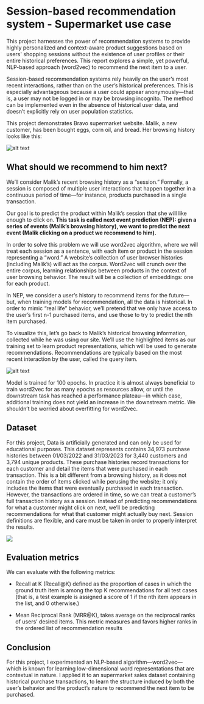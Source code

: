 # Session-based recommendation system - Supermarket use case

This project harnesses the power of recommendation systems to provide highly personalized and context-aware product suggestions based on users' shopping sessions without the existence of user profiles or their entire historical preferences. This report explores a simple, yet powerful, NLP-based approach (word2vec) to recommend the next item to a user.

Session-based recommendation systems rely heavily on the user’s most recent interactions, rather than on the user’s historical preferences. This is especially advantageous because a user could appear anonymously—that is, a user may not be logged in or may be browsing incognito. The method can be implemented even in the absence of historical user data, and doesn’t explicitly rely on user population statistics.

This project demonstrates Bravo supermarket website. Malik, a new customer, has been bought eggs, corn oil, and bread. Her browsing history looks like this:


![alt text](https://github-production-user-asset-6210df.s3.amazonaws.com/31247506/263505963-5a76e360-6fe4-4fba-a936-c59996315489.jpg)

## What should we recommend to him next?

We’ll consider Malik’s recent browsing history as a “session.” Formally, a session is composed of multiple user interactions that happen together in a continuous period of time—for instance, products purchased in a single transaction.

Our goal is to predict the product within Malik’s session that she will like enough to click on. __This task is called next event prediction (NEP): given a series of events (Malik’s browsing history), we want to predict the next event (Malik clicking on a product we recommend to him).__

In order to solve this problem we will use word2vec algorithm, where we will treat each session as a sentence, with each item or product in the session representing a “word.” A website’s collection of user browser histories (including Malik’s) will act as the corpus. Word2vec will crunch over the entire corpus, learning relationships between products in the context of user browsing behavior. The result will be a collection of embeddings: one for each product. 

In NEP, we consider a user’s history to recommend items for the future—but, when training models for recommendation, all the data is historical. In order to mimic “real life” behavior, we’ll pretend that we only have access to the user’s first n-1 purchased items, and use those to try to predict the nth item purchased.

To visualize this, let’s go back to Malik’s historical browsing information, collected while he was using our site. We’ll use the highlighted items as our training set to learn product representations, which will be used to generate recommendations. Recommendations are typically based on the most recent interaction by the user, called the query item. 


![alt text](https://github.com/NijatZeynalov/session-based-recommender-bravo-supermarket/assets/31247506/e3f86be1-f146-4a51-8e54-977370a7003a)


Model is trained for 100 epochs. In practice it is almost always beneficial to train word2vec for as many epochs as resources allow, or until the downstream task has reached a performance plateau—in which case, additional training does not yield an increase in the downstream metric. We shouldn’t be worried about overfitting for word2vec.

## Dataset

For this project, Data is artificially generated and can only be used for educational purposes. This dataset represents contains 34,973 purchase histories between 01/03/2022 and 31/03/2023 for 3,440 customers and 3,794 unique products. These purchase histories record transactions for each customer and detail the items that were purchased in each transaction. This is a bit different from a browsing history, as it does not contain the order of items clicked while perusing the website; it only includes the items that were eventually purchased in each transaction. However, the transactions are ordered in time, so we can treat a customer’s full transaction history as a session. Instead of predicting recommendations for what a customer might click on next, we’ll be predicting recommendations for what that customer might actually buy next. Session definitions are flexible, and care must be taken in order to properly interpret the results.

![](https://github.com/NijatZeynalov/session-based-recommender-bravo-supermarket/assets/31247506/768316fa-861f-4979-836c-4c5adbbc4300)

## Evaluation metrics

We can evaluate with the following metrics:

* Recall at K (Recall@K) defined as the proportion of cases in which the ground truth item is among the top K recommendations for all test cases (that is, a test example is assigned a score of 1 if the nth item appears in the list, and 0 otherwise.)

* Mean Reciprocal Rank (MRR@K), takes average on the reciprocal ranks of users’ desired items. This metric measures and favors higher ranks in the ordered list of recommendation results

## Conclusion
For this project, I experimented  an NLP-based algorithm—word2vec— which is known for learning low-dimensional word representations that are contextual in nature. I applied it to an supermarket sales dataset containing historical purchase transactions, to learn the structure induced by both the user’s behavior and the product’s nature to recommend the next item to be purchased. 
